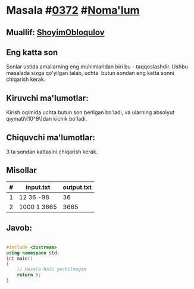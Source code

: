 
<h1>Masala #<a href="https://robocontest.uz/tasks/0372">0372</a> #<a href="https://robocontest.uz/tasks?category=1">Noma'lum</a></h1>
<h2> Muallif: <a href="https://robocontest.uz/profile/obloqulovshoyim">ShoyimObloqulov</a></h2>
<h2>Eng katta son</h2>
<p>Sonlar ustida amallarning eng muhimlaridan biri bu - taqqoslashdir. Ushbu masalada sizga qo'yilgan talab, uchta  butun sondan eng katta sonni chiqarish kerak.</p>
<h2>Kiruvchi ma'lumotlar:</h2>
<p>Kirish oqimida uchta butun son berilgan bo'ladi, va ularning absolyut qiymati\(10^9\)dan kichik bo'ladi.</p>
<h2>Chiquvchi ma'lumotlar:</h2>
<p>3 ta sondan kattasini chiqarish kerak.</p>
<h2>Misollar</h2>
<table>
    <thead>
        <tr>
            <th>#</th>
            <th>input.txt</th>
            <th>output.txt</th>
        </tr>
    </thead>
    <tbody>
            <tr>
                <td>1</td>
                <td>12 36 -98</td>
                <td>36</td>
            </tr>
            <tr>
                <td>2</td>
                <td>1000 1 3665</td>
                <td>3665</td>
            </tr>
    </tbody>
    </table>
    
<h2>Javob:</h2>

######
```cpp
#include <iostream>
using namespace std;
int main()
{
    // Masala hali yechilmagan
    return 0;
}
```
